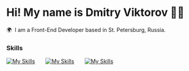 Hi! My name is Dmitry Viktorov 👱‍♂️
========================================================================================================================================

🌍  I am a Front-End Developer based in St. Petersburg, Russia.
<br/>

### Skills

[![My Skills](https://skillicons.dev/icons?i=html,css)](https://skillicons.dev) &nbsp;&nbsp;&nbsp;&nbsp;&nbsp; [![My Skills](https://skillicons.dev/icons?i=js,ts)](https://skillicons.dev) &nbsp;&nbsp;&nbsp;&nbsp;&nbsp; [![My Skills](https://skillicons.dev/icons?i=react,scss)](https://skillicons.dev) &nbsp;&nbsp;&nbsp;&nbsp;&nbsp; 
<br/>
